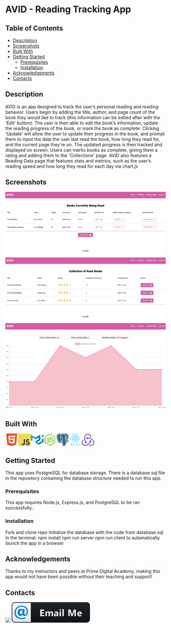 # AVID - Reading Tracking App

## Table of Contents

- [Description](#description)
- [Screenshots](#screenshots)
- [Built With](#built-with)
- [Getting Started](#getting-started)
  - [Prerequisites](#prerequisites)
  - [Installation](#installation)
- [Acknowledgements](#acknowledgements)
- [Contacts](#contacts)

## Description

AVID is an app designed to track the user’s personal reading and reading behavior. Users begin by adding the title, author, and page count of the book they would like to track (this information can be edited after with the ‘Edit’ button). The user is then able to edit the book’s information, update the reading progress of the book, or mark the book as complete. Clicking ‘Update’ will allow the user to update their progress in the book, and prompt them to input the date the user last read the book, how long they read for, and the current page they’re on. The updated progress is then tracked and displayed on screen.  Users can marks books as complete, giving them a rating and adding them to the 'Collections' page. AVID also features a Reading Data page that features stats and metrics, such as the user’s reading speed and how long they read for each day via chart.js

## Screenshots

<img src="books.png"/>
<img src="collection.png"/>
<img src="reading-data.png"/>

## Built With

<a href="https://developer.mozilla.org/en-US/docs/Web/HTML"><img src="https://raw.githubusercontent.com/devicons/devicon/master/icons/html5/html5-original.svg" height="40px" width="40px" /></a><a href="https://developer.mozilla.org/en-US/docs/Web/JavaScript"><img src="https://raw.githubusercontent.com/devicons/devicon/master/icons/javascript/javascript-original.svg" height="40px" width="40px" /></a><a href="https://material-ui.com/"><img src="https://raw.githubusercontent.com/devicons/devicon/master/icons/materialui/materialui-original.svg" height="40px" width="40px" /></a><a href="https://nodejs.org/en/"><img src="https://raw.githubusercontent.com/devicons/devicon/master/icons/nodejs/nodejs-original.svg" height="40px" width="40px" /></a><a href="https://www.postgresql.org/"><img src="https://raw.githubusercontent.com/devicons/devicon/master/icons/postgresql/postgresql-original.svg" height="40px" width="40px" /></a><a href="https://reactjs.org/"><img src="https://raw.githubusercontent.com/devicons/devicon/master/icons/react/react-original-wordmark.svg" height="40px" width="40px" /></a><a href="https://redux.js.org/"><img src="https://raw.githubusercontent.com/devicons/devicon/master/icons/redux/redux-original.svg" height="40px" width="40px" /></a>

## Getting Started

This app uses PostgreSQL for database storage. There is a database.sql file in the repository containing the database structure needed to run this app.

### Prerequisites

This app requires Node.js, Express.js, and PostgreSQL to be ran successfully..

### Installation

Fork and clone repo
Initialize the database with the code from database.sql
In the terminal: npm install
npm run server
npm run client to automatically launch the app in a browser

## Acknowledgements

Thanks to my instructors and peers at Prime Digital Academy, making this app would not have been possible without their teaching and support!

## Contacts

<a href="https://www.linkedin.com/in/isiah-smith-807809225"><img src="https://img.shields.io/badge/LinkedIn-0077B5?style=for-the-badge&logo=linkedin&logoColor=white" /></a>  <a href="mailto:isiahthomassmith@gmail.com"><img src=https://raw.githubusercontent.com/johnturner4004/readme-generator/master/src/components/assets/images/email_me_button_icon_151852.svg /></a>